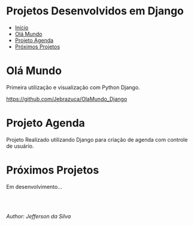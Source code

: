 # Projetos Desenvolvidos em Django

- [Início](#projetos-django)
- [Olá Mundo](#ol-mundo)
- [Projeto Agenda](#projeto-agenda)
- [Próximos Projetos](#prximos-projetos)

# Olá Mundo
Primeira utilização e visualização com Python Django.

https://github.com/Jebrazuca/OlaMundo_Django

# Projeto Agenda
Projeto Realizado utilizando Django para criação de agenda com controle de usuário.

# Próximos Projetos
Em desenvolvimento... 


<br><br>
<i><p> Author: Jefferson da Silva </p></i>
